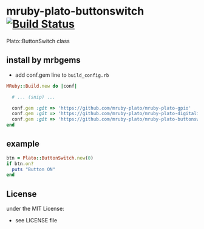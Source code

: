 # mruby-plato-buttonswitch   [![Build Status](https://travis-ci.org/mruby-plato/mruby-plato-buttonswitch.svg?branch=master)](https://travis-ci.org/mruby-plato/mruby-plato-buttonswitch)
Plato::ButtonSwitch class
## install by mrbgems
- add conf.gem line to `build_config.rb`

```ruby
MRuby::Build.new do |conf|

  # ... (snip) ...

  conf.gem :git => 'https://github.com/mruby-plato/mruby-plato-gpio'
  conf.gem :git => 'https://github.com/mruby-plato/mruby-plato-digitalio'
  conf.gem :git => 'https://github.com/mruby-plato/mruby-plato-buttonswitch'
end
```

## example
```ruby
btn = Plato::ButtonSwitch.new(0)
if btn.on?
  puts "Button ON"
end
```

## License
under the MIT License:
- see LICENSE file
